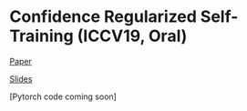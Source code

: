 # Confidence Regularized Self-Training (ICCV19, Oral)

[Paper](https://arxiv.org/abs/1908.09822) 

[Slides](https://yzou2.github.io/pdf/CRST_slides.pdf)

[Pytorch code coming soon]
